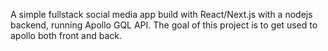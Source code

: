 A simple fullstack social media app build with React/Next.js with a nodejs backend, running Apollo GQL API. The goal of this project is to get used to apollo both front and back.
